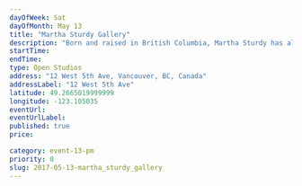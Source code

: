 ```yaml
---
dayOfWeek: Sat
dayOfMonth: May 13
title: "Martha Sturdy Gallery"
description: "Born and raised in British Columbia, Martha Sturdy has always been inspired and guided by the elements. Materials such as resin, brass, steel, and salvaged cedar find expression in her work.  As a graduate of sculpture from Emily Carr University (1978), Martha’s focus today is on three-dimensional fine art and sculpture. Martha’s studio also provides sophisticated custom furniture, accessories and artworks for clients including Louis Vuitton, Saks Fifth Avenue, Four Seasons, Jennifer Post and Holly Hunt. Martha’s open studio will display a range of her art, sculpture, furniture and accessories. We will share an overview of Martha’s inspiration and successes from her 40 years of experience, as well as an insight into our production processes."
startTime: 
endTime: 
type: Open Studios
address: "12 West 5th Ave, Vancouver, BC, Canada"
addressLabel: "12 West 5th Ave"
latitude: 49.2665019999999
longitude: -123.105035
eventUrl: 
eventUrlLabel: 
published: true
price: 

category: event-13-pm
priority: 0
slug: 2017-05-13-martha_sturdy_gallery
---
```

